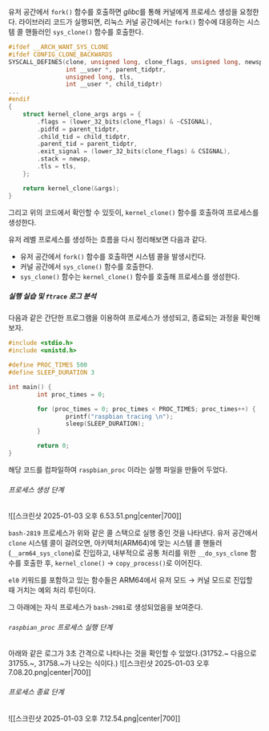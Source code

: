 유저 공간에서 `fork()` 함수를 호출하면 *glibc*를 통해 커널에게 프로세스 생성을 요청한다. 라이브러리 코드가 실행되면, 리눅스 커널 공간에서는 `fork()` 함수에 대응하는 시스템 콜 핸들러인 `sys_clone()` 함수를 호출한다.
```C
#ifdef __ARCH_WANT_SYS_CLONE
#ifdef CONFIG_CLONE_BACKWARDS
SYSCALL_DEFINE5(clone, unsigned long, clone_flags, unsigned long, newsp, 
				int __user *, parent_tidptr, 
				unsigned long, tls, 
				int __user *, child_tidptr)
...
#endif
{
	struct kernel_clone_args args = {
		.flags = (lower_32_bits(clone_flags) & ~CSIGNAL),
		.pidfd = parent_tidptr,
		.child_tid = child_tidptr,
		.parent_tid = parent_tidptr,
		.exit_signal = (lower_32_bits(clone_flags) & CSIGNAL),
		.stack = newsp,
		.tls = tls,
	};

	return kernel_clone(&args);
}
```
그리고 위의 코드에서 확인할 수 있듯이, `kernel_clone()` 함수를 호출하여 프로세스를 생성한다.

유저 레벨 프로세스를 생성하는 흐름을 다시 정리해보면 다음과 같다.
- 유저 공간에서 `fork()` 함수를 호출하면 시스템 콜을 발생시킨다.
- 커널 공간에서 `sys_clone()` 함수를 호출한다.
- `sys_clone()` 함수는 `kernel_clone()` 함수를 호출해 프로세스를 생성한다.

##### 실행 실습 및 `ftrace` 로그 분석
다음과 같은 간단한 프로그램을 이용하여 프로세스가 생성되고, 종료되는 과정을 확인해보자.
```C
#include <stdio.h>
#include <unistd.h>

#define PROC_TIMES 500
#define SLEEP_DURATION 3

int main() {
        int proc_times = 0;

        for (proc_times = 0; proc_times < PROC_TIMES; proc_times++) {
                printf("raspbian tracing \n");
                sleep(SLEEP_DURATION);
        }

        return 0;
}
```
해당 코드를 컴파일하여 `raspbian_proc` 이라는 실행 파일을 만들어 두었다.
###### 프로세스 생성 단계
![[스크린샷 2025-01-03 오후 6.53.51.png|center|700]]

`bash-2819` 프로세스가 위와 같은 콜 스택으로 실행 중인 것을 나타낸다. 유저 공간에서 `clone` 시스템 콜이 걸려오면, 아키텍처(ARM64)에 맞는 시스템 콜 핸들러(`__arm64_sys_clone`)로 진입하고, 내부적으로 공통 처리를 위한 `__do_sys_clone` 함수를 호출한 후, `kernel_clone()` → `copy_process()`로 이어진다.

`el0` 키워드를 포함하고 있는 함수들은 ARM64에서 유저 모드 → 커널 모드로 진입할 때 거치는 예외 처리 루틴이다.
	
그 아래에는 자식 프로세스가 `bash-2981`로 생성되었음을 보여준다.

###### `raspbian_proc` 프로세스 실행 단계
아래와 같은 로그가 3초 간격으로 나타나는 것을 확인할 수 있었다.(31752.~ 다음으로 31755.~, 31758.~가 나오는 식이다.)
![[스크린샷 2025-01-03 오후 7.08.20.png|center|700]]

###### 프로세스 종료 단계
![[스크린샷 2025-01-03 오후 7.12.54.png|center|700]]